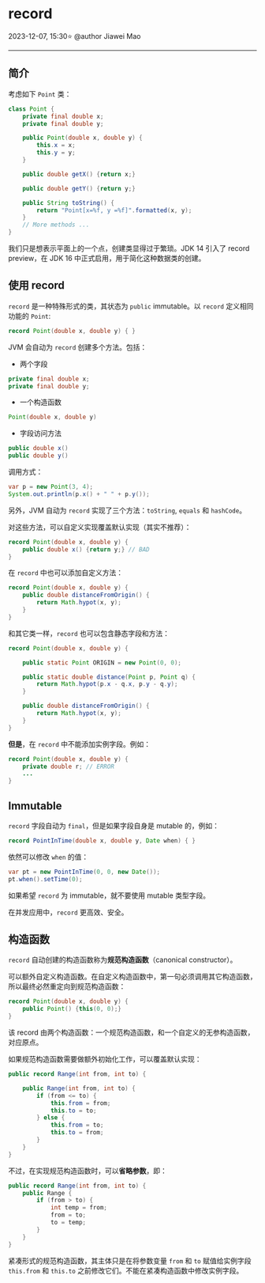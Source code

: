 # record

2023-12-07, 15:30⭐
@author Jiawei Mao
****
## 简介

考虑如下 `Point` 类：

```java
class Point {
    private final double x;
    private final double y;

    public Point(double x, double y) {
        this.x = x;
        this.y = y;
    }

    public double getX() {return x;}

    public double getY() {return y;}

    public String toString() {
        return "Point[x=%f, y =%f]".formatted(x, y);
    }
    // More methods ...
}
```

我们只是想表示平面上的一个点，创建类显得过于繁琐。JDK 14 引入了 record preview，在 JDK 16 中正式启用，用于简化这种数据类的创建。
## 使用 record

`record` 是一种特殊形式的类，其状态为 `public` immutable。以 `record` 定义相同功能的 `Point`:

```java
record Point(double x, double y) { }
```

JVM 会自动为 `record` 创建多个方法。包括：

- 两个字段

```java
private final double x; 
private final double y;
```

- 一个构造函数

```java
Point(double x, double y)
```

- 字段访问方法

```java
public double x() 
public double y()
```

调用方式：

```java
var p = new Point(3, 4); 
System.out.println(p.x() + " " + p.y());
```

另外，JVM 自动为 `record` 实现了三个方法：`toString`, `equals` 和 `hashCode`。

对这些方法，可以自定义实现覆盖默认实现（其实不推荐）：

```java
record Point(double x, double y) {
    public double x() {return y;} // BAD 
}
```

在 `record` 中也可以添加自定义方法：

```java
record Point(double x, double y) {
    public double distanceFromOrigin() {
        return Math.hypot(x, y);
    }
}
```

和其它类一样，`record` 也可以包含静态字段和方法：

```java
record Point(double x, double y) {

    public static Point ORIGIN = new Point(0, 0);

    public static double distance(Point p, Point q) {
        return Math.hypot(p.x - q.x, p.y - q.y);
    }

    public double distanceFromOrigin() {
        return Math.hypot(x, y);
    }
}
```

**但是**，在 `record` 中不能添加实例字段。例如：

```java
record Point(double x, double y) {
    private double r; // ERROR 
    ...
}
```
## Immutable

`record` 字段自动为 `final`，但是如果字段自身是 mutable 的，例如：

```java
record PointInTime(double x, double y, Date when) { }
```

依然可以修改 `when` 的值：

```java
var pt = new PointInTime(0, 0, new Date()); 
pt.when().setTime(0);
```

如果希望 `record` 为 immutable，就不要使用 mutable 类型字段。

在并发应用中，`record` 更高效、安全。
## 构造函数

`record` 自动创建的构造函数称为**规范构造函数**（canonical constructor）。

可以额外自定义构造函数。在自定义构造函数中，第一句必须调用其它构造函数，所以最终必然重定向到规范构造函数：

```java
record Point(double x, double y) {
    public Point() {this(0, 0);}
}
```

该 record 由两个构造函数：一个规范构造函数，和一个自定义的无参构造函数，对应原点。

如果规范构造函数需要做额外初始化工作，可以覆盖默认实现：

```java
public record Range(int from, int to) {

    public Range(int from, int to) {
        if (from <= to) {
            this.from = from;
            this.to = to;
        } else {
            this.from = to;
            this.to = from;
        }
    }
}
```

不过，在实现规范构造函数时，可以**省略参数**，即：

```java
public record Range(int from, int to) {
    public Range {
        if (from > to) {
            int temp = from;
            from = to;
            to = temp;
        }
    }
}
```

紧凑形式的规范构造函数，其主体只是在将参数变量 `from` 和 `to` 赋值给实例字段 `this.from` 和 `this.to` 之前修改它们。不能在紧凑构造函数中修改实例字段。